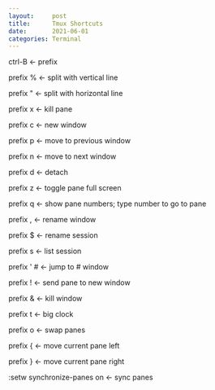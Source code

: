 ```yaml
---
layout:     post
title:      Tmux Shortcuts
date:       2021-06-01
categories: Terminal
---
```


ctrl-B     &#8592; prefix

prefix % &#8592; split with vertical line

prefix "   &#8592; split with horizontal line

prefix x  &#8592; kill pane

prefix c &#8592; new window

prefix p &#8592; move to previous window

prefix n &#8592; move to next window

prefix d &#8592; detach

prefix z &#8592; toggle pane full screen

prefix q &#8592; show pane numbers; type number to go to pane

prefix , &#8592; rename window

prefix $ &#8592; rename session

prefix s &#8592; list session

prefix ' # &#8592; jump to # window

prefix ! &#8592; send pane to new window

prefix & &#8592; kill window

prefix t &#8592; big clock

prefix o &#8592; swap panes

prefix { &#8592; move current pane left

prefix } &#8592; move current pane right

:setw synchronize-panes on &#8592; sync panes
